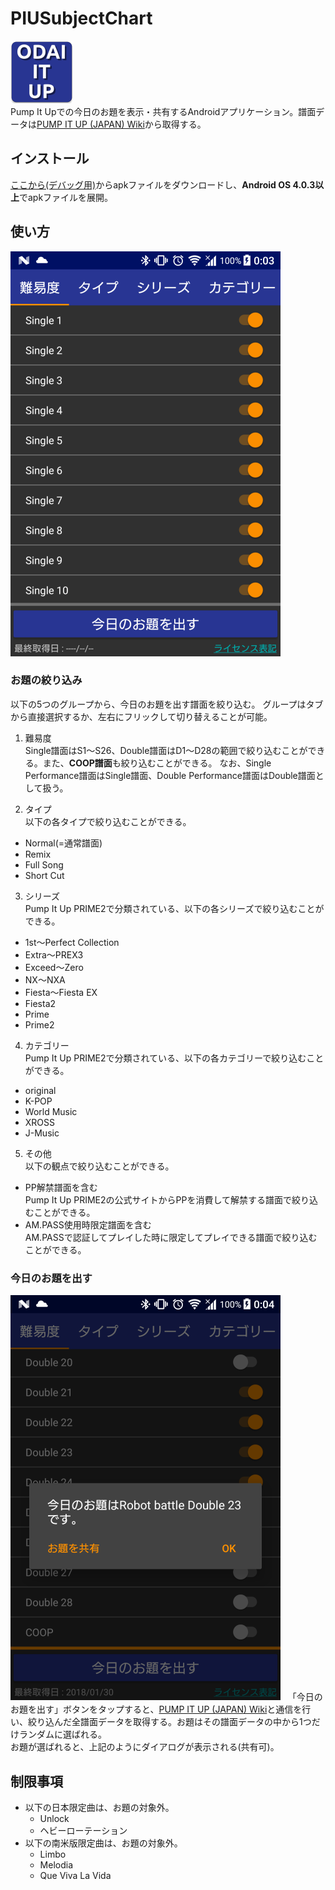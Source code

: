 # PIUSubjectChart
![icon](images/icon.png)  
Pump It Upでの今日のお題を表示・共有するAndroidアプリケーション。譜面データは[PUMP IT UP (JAPAN) Wiki](http://seesaawiki.jp/piujpn/)から取得する。

## インストール
[ここから(デバッグ用)](https://github.com/infhyroyage/PIUSubjectChart/raw/master/app/build/outputs/apk/debug/app-debug.apk)からapkファイルをダウンロードし、**Android OS 4.0.3以上**でapkファイルを展開。

## 使い方
![usage](images/usage.png)  

### お題の絞り込み
以下の5つのグループから、今日のお題を出す譜面を絞り込む。
グループはタブから直接選択するか、左右にフリックして切り替えることが可能。

1. 難易度  
Single譜面はS1〜S26、Double譜面はD1〜D28の範囲で絞り込むことができる。また、**COOP譜面**も絞り込むことができる。
なお、Single Performance譜面はSingle譜面、Double Performance譜面はDouble譜面として扱う。

2. タイプ  
以下の各タイプで絞り込むことができる。
  * Normal(=通常譜面)
  * Remix
  * Full Song
  * Short Cut

3. シリーズ  
Pump It Up PRIME2で分類されている、以下の各シリーズで絞り込むことができる。
  * 1st〜Perfect Collection
  * Extra〜PREX3
  * Exceed〜Zero
  * NX〜NXA
  * Fiesta〜Fiesta EX
  * Fiesta2
  * Prime
  * Prime2

4. カテゴリー  
Pump It Up PRIME2で分類されている、以下の各カテゴリーで絞り込むことができる。
  * original
  * K-POP
  * World Music
  * XROSS
  * J-Music

5. その他  
以下の観点で絞り込むことができる。
  * PP解禁譜面を含む  
Pump It Up PRIME2の公式サイトからPPを消費して解禁する譜面で絞り込むことができる。
  * AM.PASS使用時限定譜面を含む  
AM.PASSで認証してプレイした時に限定してプレイできる譜面で絞り込むことができる。

### 今日のお題を出す
![result](images/result.png)  
「今日のお題を出す」ボタンをタップすると、[PUMP IT UP (JAPAN) Wiki](http://seesaawiki.jp/piujpn/)と通信を行い、絞り込んだ全譜面データを取得する。お題はその譜面データの中から1つだけランダムに選ばれる。  
お題が選ばれると、上記のようにダイアログが表示される(共有可)。

## 制限事項
* 以下の日本限定曲は、お題の対象外。
  - Unlock
  - ヘビーローテーション
* 以下の南米版限定曲は、お題の対象外。
  - Limbo
  - Melodia
  - Que Viva La Vida
